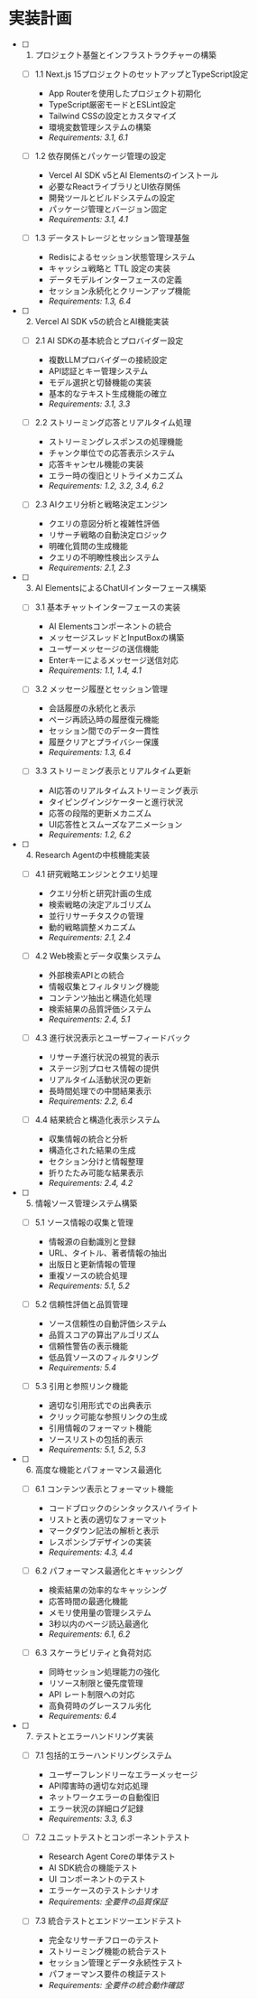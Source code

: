 # 実装計画

- [ ] 1. プロジェクト基盤とインフラストラクチャーの構築
  - [ ] 1.1 Next.js 15プロジェクトのセットアップとTypeScript設定
    - App Routerを使用したプロジェクト初期化
    - TypeScript厳密モードとESLint設定
    - Tailwind CSSの設定とカスタマイズ
    - 環境変数管理システムの構築
    - _Requirements: 3.1, 6.1_

  - [ ] 1.2 依存関係とパッケージ管理の設定
    - Vercel AI SDK v5とAI Elementsのインストール
    - 必要なReactライブラリとUI依存関係
    - 開発ツールとビルドシステムの設定
    - パッケージ管理とバージョン固定
    - _Requirements: 3.1, 4.1_

  - [ ] 1.3 データストレージとセッション管理基盤
    - Redisによるセッション状態管理システム
    - キャッシュ戦略と TTL 設定の実装
    - データモデルインターフェースの定義
    - セッション永続化とクリーンアップ機能
    - _Requirements: 1.3, 6.4_

- [ ] 2. Vercel AI SDK v5の統合とAI機能実装
  - [ ] 2.1 AI SDKの基本統合とプロバイダー設定
    - 複数LLMプロバイダーの接続設定
    - API認証とキー管理システム
    - モデル選択と切替機能の実装
    - 基本的なテキスト生成機能の確立
    - _Requirements: 3.1, 3.3_

  - [ ] 2.2 ストリーミング応答とリアルタイム処理
    - ストリーミングレスポンスの処理機能
    - チャンク単位での応答表示システム
    - 応答キャンセル機能の実装
    - エラー時の復旧とリトライメカニズム
    - _Requirements: 1.2, 3.2, 3.4, 6.2_

  - [ ] 2.3 AIクエリ分析と戦略決定エンジン
    - クエリの意図分析と複雑性評価
    - リサーチ戦略の自動決定ロジック
    - 明確化質問の生成機能
    - クエリの不明瞭性検出システム
    - _Requirements: 2.1, 2.3_

- [ ] 3. AI ElementsによるChatUIインターフェース構築
  - [ ] 3.1 基本チャットインターフェースの実装
    - AI Elementsコンポーネントの統合
    - メッセージスレッドとInputBoxの構築
    - ユーザーメッセージの送信機能
    - Enterキーによるメッセージ送信対応
    - _Requirements: 1.1, 1.4, 4.1_

  - [ ] 3.2 メッセージ履歴とセッション管理
    - 会話履歴の永続化と表示
    - ページ再読込時の履歴復元機能
    - セッション間でのデータ一貫性
    - 履歴クリアとプライバシー保護
    - _Requirements: 1.3, 6.4_

  - [ ] 3.3 ストリーミング表示とリアルタイム更新
    - AI応答のリアルタイムストリーミング表示
    - タイピングインジケーターと進行状況
    - 応答の段階的更新メカニズム
    - UI応答性とスムーズなアニメーション
    - _Requirements: 1.2, 6.2_

- [ ] 4. Research Agentの中核機能実装
  - [ ] 4.1 研究戦略エンジンとクエリ処理
    - クエリ分析と研究計画の生成
    - 検索戦略の決定アルゴリズム
    - 並行リサーチタスクの管理
    - 動的戦略調整メカニズム
    - _Requirements: 2.1, 2.4_

  - [ ] 4.2 Web検索とデータ収集システム
    - 外部検索APIとの統合
    - 情報収集とフィルタリング機能
    - コンテンツ抽出と構造化処理
    - 検索結果の品質評価システム
    - _Requirements: 2.4, 5.1_

  - [ ] 4.3 進行状況表示とユーザーフィードバック
    - リサーチ進行状況の視覚的表示
    - ステージ別プロセス情報の提供
    - リアルタイム活動状況の更新
    - 長時間処理での中間結果表示
    - _Requirements: 2.2, 6.4_

  - [ ] 4.4 結果統合と構造化表示システム
    - 収集情報の統合と分析
    - 構造化された結果の生成
    - セクション分けと情報整理
    - 折りたたみ可能な結果表示
    - _Requirements: 2.4, 4.2_

- [ ] 5. 情報ソース管理システム構築
  - [ ] 5.1 ソース情報の収集と管理
    - 情報源の自動識別と登録
    - URL、タイトル、著者情報の抽出
    - 出版日と更新情報の管理
    - 重複ソースの統合処理
    - _Requirements: 5.1, 5.2_

  - [ ] 5.2 信頼性評価と品質管理
    - ソース信頼性の自動評価システム
    - 品質スコアの算出アルゴリズム
    - 信頼性警告の表示機能
    - 低品質ソースのフィルタリング
    - _Requirements: 5.4_

  - [ ] 5.3 引用と参照リンク機能
    - 適切な引用形式での出典表示
    - クリック可能な参照リンクの生成
    - 引用情報のフォーマット機能
    - ソースリストの包括的表示
    - _Requirements: 5.1, 5.2, 5.3_

- [ ] 6. 高度な機能とパフォーマンス最適化
  - [ ] 6.1 コンテンツ表示とフォーマット機能
    - コードブロックのシンタックスハイライト
    - リストと表の適切なフォーマット
    - マークダウン記法の解析と表示
    - レスポンシブデザインの実装
    - _Requirements: 4.3, 4.4_

  - [ ] 6.2 パフォーマンス最適化とキャッシング
    - 検索結果の効率的なキャッシング
    - 応答時間の最適化機能
    - メモリ使用量の管理システム
    - 3秒以内のページ読込最適化
    - _Requirements: 6.1, 6.2_

  - [ ] 6.3 スケーラビリティと負荷対応
    - 同時セッション処理能力の強化
    - リソース制限と優先度管理
    - API レート制限への対応
    - 高負荷時のグレースフル劣化
    - _Requirements: 6.4_

- [ ] 7. テストとエラーハンドリング実装
  - [ ] 7.1 包括的エラーハンドリングシステム
    - ユーザーフレンドリーなエラーメッセージ
    - API障害時の適切な対応処理
    - ネットワークエラーの自動復旧
    - エラー状況の詳細ログ記録
    - _Requirements: 3.3, 6.3_

  - [ ] 7.2 ユニットテストとコンポーネントテスト
    - Research Agent Coreの単体テスト
    - AI SDK統合の機能テスト
    - UI コンポーネントのテスト
    - エラーケースのテストシナリオ
    - _Requirements: 全要件の品質保証_

  - [ ] 7.3 統合テストとエンドツーエンドテスト
    - 完全なリサーチフローのテスト
    - ストリーミング機能の統合テスト
    - セッション管理とデータ永続性テスト
    - パフォーマンス要件の検証テスト
    - _Requirements: 全要件の統合動作確認_
